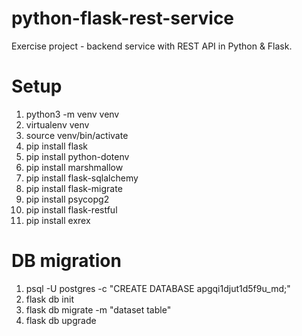 # python-flask-rest-service
Exercise project - backend service with REST API in Python &amp; Flask.

# Setup
1. python3 -m venv venv
2. virtualenv venv
3. source venv/bin/activate
4. pip install flask
5. pip install python-dotenv
6. pip install marshmallow
7. pip install flask-sqlalchemy
8. pip install flask-migrate
9. pip install psycopg2
9. pip install flask-restful
9. pip install exrex

# DB migration
1. psql -U postgres -c "CREATE DATABASE apgqi1djut1d5f9u_md;"
2. flask db init
3. flask db migrate -m "dataset table"
4. flask db upgrade
